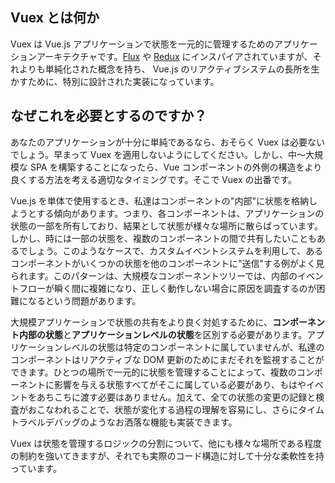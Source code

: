 ## Vuex とは何か

Vuex は Vue.js アプリケーションで状態を一元的に管理するためのアプリケーションアーキテクチャです。[Flux](https://facebook.github.io/flux/) や [Redux](https://github.com/rackt/redux) にインスパイアされていますが、それよりも単純化された概念を持ち、 Vue.js のリアクティブシステムの長所を生かすために、特別に設計された実装になっています。

## なぜこれを必要とするのですか？

あなたのアプリケーションが十分に単純であるなら、おそらく Vuex は必要ないでしょう。早まって Vuex を適用しないようにしてください。しかし、中〜大規模な SPA を構築することになったら、Vue コンポーネントの外側の構造をより良くする方法を考える適切なタイミングです。そこで Vuex の出番です。

Vue.js を単体で使用するとき、私達はコンポーネントの"内部"に状態を格納しようとする傾向があります。つまり、各コンポーネントは、アプリケーションの状態の一部を所有しており、結果として状態が様々な場所に散らばっています。しかし、時には一部の状態を、複数のコンポーネントの間で共有したいこともあるでしょう。このようなケースで、カスタムイベントシステムを利用して、あるコンポーネントがいくつかの状態を他のコンポーネントに"送信"する例がよく見られます。このパターンは、大規模なコンポーネントツリーでは、内部のイベントフローが瞬く間に複雑になり、正しく動作しない場合に原因を調査するのが困難になるという問題があります。

大規模アプリケーションで状態の共有をより良く対処するために、**コンポーネント内部の状態**と**アプリケーションレベルの状態**を区別する必要があります。アプリケーションレベルの状態は特定のコンポーネントに属していませんが、私達のコンポーネントはリアクティブな DOM 更新のためにまだそれを監視することができます。ひとつの場所で一元的に状態を管理することによって、複数のコンポーネントに影響を与える状態すべてがそこに属している必要があり、もはやイベントをあちこちに渡す必要はありません。加えて、全ての状態の変更の記録と検査がおこなわれることで、状態が変化する過程の理解を容易にし、さらにタイムトラベルデバッグのようなお洒落な機能も実装できます。

Vuex は状態を管理するロジックの分割について、他にも様々な場所である程度の制約を強いてきますが、それでも実際のコード構造に対して十分な柔軟性を持っています。
